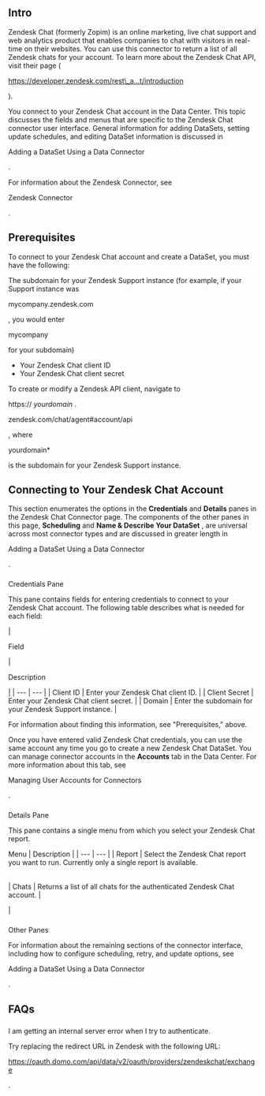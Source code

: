 

Intro
-------

Zendesk Chat (formerly Zopim) is an online marketing, live chat support and web analytics product that enables companies to chat with visitors in real-time on their websites. You can use this connector to return a list of all Zendesk chats for your account. To learn more about the Zendesk Chat API, visit their page (

https://developer.zendesk.com/rest\_a...t/introduction

).


 You connect to your Zendesk Chat account in the Data Center. This topic discusses the fields and menus that are specific to the Zendesk Chat connector user interface. General information for adding DataSets, setting update schedules, and editing DataSet information is discussed in

Adding a DataSet Using a Data Connector

.


 For information about the Zendesk Connector, see

Zendesk Connector

.


 Prerequisites
---------------

To connect to your Zendesk Chat account and create a DataSet, you must have the following:

 The subdomain for your Zendesk Support instance (for example, if your Support instance was

mycompany.zendesk.com

, you would enter

mycompany

for your subdomain)
* Your Zendesk Chat client ID
* Your Zendesk Chat client secret

To create or modify a Zendesk API client, navigate to


 https://
 *yourdomain*
 .

zendesk.com/chat/agent#account/api

, where

yourdomain*

is the subdomain for your Zendesk Support instance.


 Connecting to Your Zendesk Chat Account
-----------------------------------------


 This section enumerates the options in the
 **Credentials**
 and
 **Details**
 panes in the Zendesk Chat Connector page. The components of the other panes in this page,
 **Scheduling**
 and
 **Name & Describe Your DataSet**
 , are universal across most connector types and are discussed in greater length in

Adding a DataSet Using a Data Connector

.


###

Credentials Pane


 This pane contains fields for entering credentials to connect to your Zendesk Chat account. The following table describes what is needed for each field:


|

Field

|

Description

|
| --- | --- |
|
 Client ID
  |
 Enter your Zendesk Chat client ID.
  |
|
 Client Secret
  |
 Enter your Zendesk Chat client secret.
  |
|
 Domain
  |
 Enter the subdomain for your Zendesk Support instance.
  |

For information about finding this information, see "Prerequisites," above.

Once you have entered valid Zendesk Chat credentials, you can use the same account any time you go to create a new Zendesk Chat DataSet. You can manage connector accounts in the
 **Accounts**
 tab in the Data Center. For more information about this tab, see

Managing User Accounts for Connectors

.


###
 Details Pane

This pane contains a single menu from which you select your Zendesk Chat report.


 Menu
  |
 Description
  |
| --- | --- |
|
 Report
  |
 Select the Zendesk Chat report you want to run. Currently only a single report is available.


|  |  |
| --- | --- |
|
 Chats
  |
 Returns a list of all chats for the authenticated Zendesk Chat account.
  |

|


###
 Other Panes

For information about the remaining sections of the connector interface, including how to configure scheduling, retry, and update options, see

Adding a DataSet Using a Data Connector

.


 FAQs
------


#####
 I am getting an internal server error when I try to authenticate.

Try replacing the redirect URL in Zendesk with the following URL:

https://oauth.domo.com/api/data/v2/oauth/providers/zendeskchat/exchange

.

